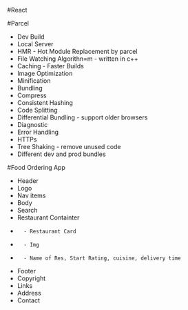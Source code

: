 #React


#Parcel
- Dev Build
- Local Server
- HMR - Hot Module Replacement by parcel 
- File Watching Algorithn=m - written in c++
- Caching - Faster Builds
- Image Optimization
- Minification
- Bundling
- Compress
- Consistent Hashing
- Code Splitting
- Differential Bundling - support older browsers
- Diagnostic
- Error Handling
- HTTPs
- Tree Shaking - remove unused code
- Different dev and prod bundles

#Food Ordering App
* Header 
*   Logo
*   Nav items
* Body 
*   Search
*   Restaurant Containter
*       - Restaurant Card
*       - Img
*       - Name of Res, Start Rating, cuisine, delivery time
* Footer
*   Copyright
*   Links
*   Address
*   Contact  